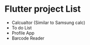 # Flutter project List 

- Calcualtor (Similar to Samsung calc)
- To do List 
- Profile App
- Barcode Reader